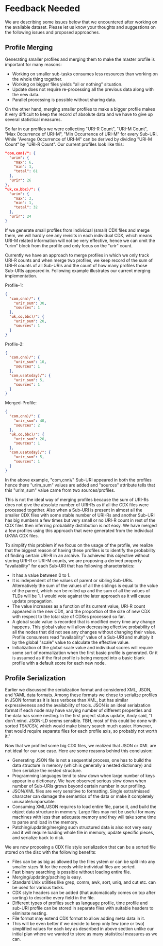 # Feedback Needed

We are describing some issues below that we encountered after working on the available dataset. Please let us know your thoughts and suggestions on the following issues and proposed approaches.

## Profile Merging

Generating smaller profiles and merging them to make the master profile is important for many reasons:

- Working on smaller sub-tasks consumes less resources than working on the whole thing together.
- Working on bigger files yields "all or nothing" situation.
- Update does not require re-processing all the previous data along with the new data.
- Parallel processing is possible without sharing data.

On the other hand, merging smaller profiles to make a bigger profile makes it very difficult to keep the record of absolute data and we have to give up several statistical measures.

So far in our profiles we were collecting "URI-R Count", "URI-M Count", "Max Occurrence of URI-M", "Min Occurrence of URI-M" for every Sub-URI. While "Average Occurrence of URI-M" can be derived by dividing "URI-M Count" by "URI-R Count". Our current profiles look like this:

```json
"com,cnn)/": {
  "urim": {
    "max": 6,
    "min": 1,
    "total": 61
  },
  "urir": 26
},
"uk,co,bbc)/": {
  "urim": {
    "max": 3,
    "min": 1,
    "total": 32
  },
  "urir": 24
}
```

If we generate small profiles from individual (small) CDX files and merge them, we will hardly see any revisits in each individual CDX, which means URI-M related information will not be very effective, hence we can omit the "urim" block from the profile and only focus on the "urir" count.

Currently we have an approach to merge profiles in which we only track URI-R counts and when merge two profiles, we keep record of the sum of URI-R counts of all Sub-URIs and the count of how many profiles those Sub-URIs appeared in. Following example illustrates our current merging implementation.

Profile-1:

```json
{
  "com,cnn)/": {
    "urir_sum": 30,
    "sources": 1
  },
  "uk,co,bbc)/": {
    "urir_sum": 20,
    "sources": 1
  }
}
```

Profile-2:

```json
{
  "com,cnn)/": {
    "urir_sum": 10,
    "sources": 1
  },
  "com,usatoday)/": {
    "urir_sum": 5,
    "sources": 1
  }
}
```

Merged-Profile:

```json
{
  "com,cnn)/": {
    "urir_sum": 40,
    "sources": 2
  },
  "uk,co,bbc)/": {
    "urir_sum": 20,
    "sources": 1
  },
  "com,usatoday)/": {
    "urir_sum": 5,
    "sources": 1
  }
}
```

In the above example, "com,cnn)/" Sub-URI appeared in both the profiles hence there "urim_sum" values are added and "sources" attribute tells that this "urim_sum" value came from two sources/profiles.

This is not the ideal way of merging profiles because the sum of URI-Rs does not give the absolute number of URI-Rs as if all the CDX files were processed together. Also when a Sub-URI is present in almost all the smaller CDX files with some stable number of URI-Rs and another Sub-URI has big numbers a few times but very small or no URI-R count in rest of the CDX files then inferring probability distribution is not easy. We have merged a few profiles using this approach that were generated from the individual UKWA CDX files.

To simplify this problem if we focus on the usage of the profile, we realize that the biggest reason of having these profiles is to identify the probability of finding certain URI-R in an archive. To achieved this objective without storing URI-R or URI-M counts, we are proposing a derived property "availability" for each Sub-URI that has following characteristics:

- It has a value between 0 to 1.
- It is independent of the values of parent or sibling Sub-URIs. Alternatively the sum of the values of all the siblings is equal to the value of the parent, which can be rolled up and the sum of all the values of TLDs will be 1. I would vote against the later approach as it will cause update propagation.
- The value increases as a function of its current value, URI-R count appeared in the new CDX, and the proportion of the size of new CDX with respect to the total size of CDXes processed so far.
- A global scale value is recorded that is modified every time any change happens. This global value will allow decreasing effective probability of all the nodes that did not see any changes without changing their value. Profile consumers read "availability" value of a Sub-URI and multiply it by the global "scale" value to calculate the effective value.
- Initialization of the global scale value and individual scores will require some sort of normalization when the first basic profile is generated. Or it is assumed as if the first profile is being merged into a basic blank profile with a default score for each new node.

## Profile Serialization

Earlier we discussed the serialization format and considered XML, JSON, and YAML data formats. Among these formats we chose to serialize profiles in JSON format as it is less verbose than XML, but has similar expressiveness and the availability of tools. JSON is an ideal serialzation format if each node may have varying number of different properties and the data has some nesting. In the first project status update, Andy said, "I don't mind. JSON-LD seems sensible. TBH, most of this could be done with sorted TSV/CSV, which would make binary search much easier. However, that would require separate files for each profile axis, so probably not worth it."

Now that we profiled some big CDX files, we realized that JSON or XML are not ideal for our use case. Here are some reasons behind this conclusion:

- Generating JSON file is not a sequential process, one has to build the data structure in memory (which is generally a nested dictionary) and then serialize the nested structure.
- Programming languages tend to slow down when large number of keys appear in a dictionary. We have observed serious slow down when number of Sub-URIs grows beyond certain number in our profiling.
- JSON/XML files are very sensitive to formatting. Single extra/missed character can damage the semantics of the data or make it completely unusable/unparsable.
- Consuming XML/JSON requires to load entire file, parse it, and build the object data structure in memory. Large files may not be useful for many machines with less than adequate memory and they will take some time to parse and load in the memory.
- Patching/updating/merging such structured data is also not very easy and it will require loading whole file in memory, update specific pieces, and serialize back to disk.

We are now proposing a CDX file style serialization that can be a sorted file stored on the disc with the following benefits:

- Files can be as big as allowed by the files ystem or can be split into any smaller sizes fit for the needs while individual files are sorted.
- Fast binary searching is possible without loading entire file.
- Merging/updating/paching is easy.
- Standard Unix utilities like grep, comm, awk, sort, uniq, and cut etc. can be used for various tasks.
- CDX style headers can be added (that automatically comes on top after sorting) to describe every field in the file.
- Different types of profiles such as language profile, time profile and sub-URI profile can be stored in separate files with suitable headers to eliminate nesting.
- File format may extend CDX format to allow adding meta data in it.
- This will be even better if we decide to keep only few (one or two) simplified values for each key as described in above section unlike our initial plan where we wanted to store as many statistical measures as we can.
